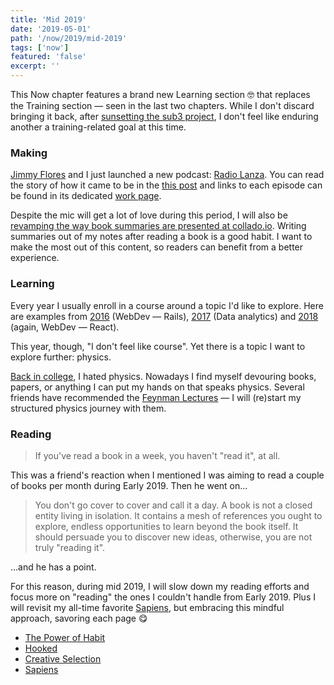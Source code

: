 ```yaml
---
title: 'Mid 2019'
date: '2019-05-01'
path: '/now/2019/mid-2019'
tags: ['now']
featured: 'false'
excerpt: ''
---
```


This Now chapter features a brand new Learning section 🤓 that replaces the Training section — seen in the last two chapters. While I don't discard bringing it back, after [sunsetting the sub3 project](/blog/2019/sunsetting-sub3), I don't feel like enduring another a training-related goal at this time.

### Making

[Jimmy Flores](https://www.linkedin.com/in/soyjimmy/) and I just launched a new podcast: [Radio Lanza](https://www.radiolanza.com). You can read the story of how it came to be in the [this post](/blog/2019/radio-lanza) and links to each episode can be found in its dedicated [work page](/work/radio-lanza).

Despite the mic will get a lot of love during this period, I will also be [revamping the way book summaries are presented at collado.io](/blog/2019/upgrading-books). Writing summaries out of my notes after reading a book is a good habit. I want to make the most out of this content, so readers can benefit from a better experience.

### Learning

Every year I usually enroll in a course around a topic I'd like to explore. Here are examples from [2016](/blog/2016/ironhack-experience) (WebDev — Rails), [2017](/blog/2018/udacity-dand) (Data analytics) and [2018](/blog/2018/udacity-rdnd) (again, WebDev — React).

This year, though, "I don't feel like course". Yet there is a topic I want to explore further: physics.

[Back in college](/blog/2013/industrial-engineer), I hated physics. Nowadays I find myself devouring books, papers, or anything I can put my hands on that speaks physics. Several friends have recommended the [Feynman Lectures](http://www.feynmanlectures.caltech.edu) — I will (re)start my structured physics journey with them.

### Reading

> If you've read a book in a week, you haven't "read it", at all.

This was a friend's reaction when I mentioned I was aiming to read a couple of books per month during Early 2019. Then he went on...

> You don't go cover to cover and call it a day. A book is not a closed entity living in isolation. It contains a mesh of references you ought to explore, endless opportunities to learn beyond the book itself. It should persuade you to discover new ideas, otherwise, you are not truly "reading it".

...and he has a point.

For this reason, during mid 2019, I will slow down my reading efforts and focus more on "reading" the ones I couldn't handle from Early 2019. Plus I will revisit my all-time favorite [Sapiens](https://www.amazon.com/dp/0062316095/), but embracing this mindful approach, savoring each page 😋

- [The Power of Habit](https://www.amazon.com/dp/B006WAIV6M/)
- [Hooked](https://www.amazon.com/dp/B00NW01MKM/)
- [Creative Selection](https://www.amazon.com/dp/B079DVT6VP/)
- [Sapiens](https://www.amazon.com/dp/0062316095/)

